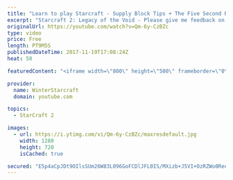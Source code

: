 ```yaml
---
title: "Learn to play Starcraft - Supply Block Tips + The Five Second Rule (Basic Guide & Tutorial)"
excerpt: "Starcraft 2: Legacy of the Void - Please give me feedback on this general video style/commentary, hopefully it helps you guys out!  Can very easily make more on different concepts if it is the right direction!  Sc2ReplayStats - http://www.sc2replaystats.com"
originalUrl: https://youtube.com/watch?v=Qm-6y-CzBZc
type: video
price: Free
length: PT9M5S
publishedDateTime: 2017-11-19T17:08:24Z
heat: 50

featuredContent: "<iframe width=\"800\" height=\"500\" frameborder=\"0\" src=\"https://www.youtube.com/embed/Qm-6y-CzBZc\" allow=\"accelerometer; autoplay; encrypted-media; gyroscope; picture-in-picture\" allowfullscreen></iframe>"

provider:
  name: WinterStarcraft
  domain: youtube.com

topics:
  - StarCraft 2

images:
  - url: https://i.ytimg.com/vi/Qm-6y-CzBZc/maxresdefault.jpg
    width: 1280
    height: 720
    isCached: true

secured: "E5p4aCpJDt9OIlsSUm26W83L096GoFCDlJFL0IS/MXizb+J5VI+OzRZWo0ReqVFq7xiK4KP8qnpY31Qxl8EHDqjuSd6dWExQZMr+8JjtT+K2oNJdIweCo+sdU/6hfYFpXnlXySGC3iMqra9/ByQ7ryXZSaq+Cyu4NVuH/+ODdE29bfiSNDQrZMLkE0RjUPV1cIj9+c2tEOflzLmeRQ5xWPTojPXiCjbkcTOzjCJ9XL+XSzR3EDrwAkaDBfn1yZK4XEgJ3M+ShsII6CBmCKKAD921dKYjf+AyvS7PlmjGz167W4gbMAIH0KAuzeVz9IHM5AQ6Ot3zdTW7+g9aNUY2U3VpjOgiPavg+capm0Q5SytKjL12lur6fAO1CLzuz0AyMuotQDSDUiIvB8UjNOK/MkqpI53jxVqUFnE39q5O9xk=;WcU0B8fj8YC4GAHTqrZoFw=="
---
```


